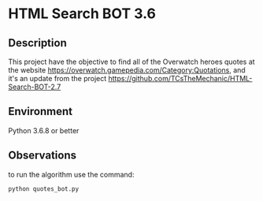 # HTML Search BOT 3.6

## Description

This project have the objective to find all of the Overwatch heroes quotes at the website https://overwatch.gamepedia.com/Category:Quotations, and it's an update from the project https://github.com/TCsTheMechanic/HTML-Search-BOT-2.7

## Environment

Python 3.6.8 or better

## Observations

to run the algorithm use the command:
```bash
python quotes_bot.py
```